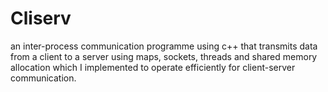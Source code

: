 # Cliserv
an inter-process communication programme using c++  that transmits data from a client to a server using maps, sockets, threads and shared memory allocation which I implemented  to operate efficiently for client-server communication.   
